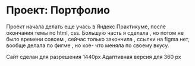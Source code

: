 # Проект: Портфолио 

Проект начала делать еще учась в Яндекс Практикуме, после окончания темы по html, css. Большую часть я сделала , но потом не было времени совсем , сейчас только закончила , ссылки на figma нет, вообще делала по фигме , но кое- что меняла по своему вкусу.

Сайт сделан для разрешения 1440px
Адаптивная версия для 360 px
